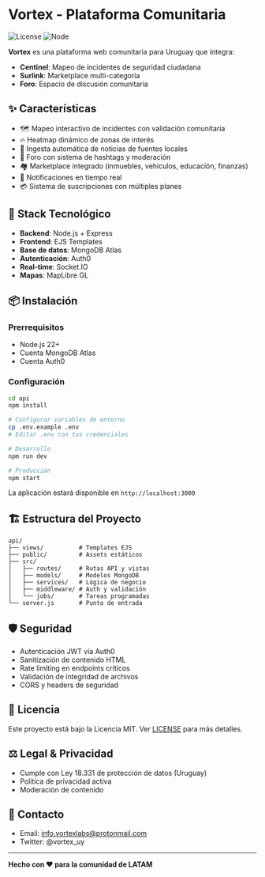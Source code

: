 # Vortex - Plataforma Comunitaria

![License](https://img.shields.io/badge/license-MIT-blue.svg)
![Node](https://img.shields.io/badge/node-22+-green.svg)

**Vortex** es una plataforma web comunitaria para Uruguay que integra:
- **Centinel**: Mapeo de incidentes de seguridad ciudadana
- **Surlink**: Marketplace multi-categoría
- **Foro**: Espacio de discusión comunitaria

## ✨ Características

- 🗺️ Mapeo interactivo de incidentes con validación comunitaria
- 🔥 Heatmap dinámico de zonas de interés
- 📰 Ingesta automática de noticias de fuentes locales
- 💬 Foro con sistema de hashtags y moderación
- 🏘️ Marketplace integrado (inmuebles, vehículos, educación, finanzas)
- 🔔 Notificaciones en tiempo real
- 💳 Sistema de suscripciones con múltiples planes

## 🚀 Stack Tecnológico

- **Backend**: Node.js + Express
- **Frontend**: EJS Templates
- **Base de datos**: MongoDB Atlas
- **Autenticación**: Auth0
- **Real-time**: Socket.IO
- **Mapas**: MapLibre GL

## 📦 Instalación

### Prerrequisitos

- Node.js 22+
- Cuenta MongoDB Atlas
- Cuenta Auth0

### Configuración

```bash
cd api
npm install

# Configurar variables de entorno
cp .env.example .env
# Editar .env con tus credenciales

# Desarrollo
npm run dev

# Producción
npm start
```

La aplicación estará disponible en `http://localhost:3000`

## 🏗️ Estructura del Proyecto

```
api/
├── views/          # Templates EJS
├── public/         # Assets estáticos
├── src/
│   ├── routes/     # Rutas API y vistas
│   ├── models/     # Modelos MongoDB
│   ├── services/   # Lógica de negocio
│   ├── middleware/ # Auth y validación
│   └── jobs/       # Tareas programadas
└── server.js       # Punto de entrada
```

## 🛡️ Seguridad

- Autenticación JWT vía Auth0
- Sanitización de contenido HTML
- Rate limiting en endpoints críticos
- Validación de integridad de archivos
- CORS y headers de seguridad

## 📜 Licencia

Este proyecto está bajo la Licencia MIT. Ver [LICENSE](LICENSE) para más detalles.

## ⚖️ Legal & Privacidad

- Cumple con Ley 18.331 de protección de datos (Uruguay)
- Política de privacidad activa
- Moderación de contenido

## 📧 Contacto

- Email: info.vortexlabs@protonmail.com
- Twitter: @vortex_uy

---

**Hecho con ❤️ para la comunidad de LATAM**
